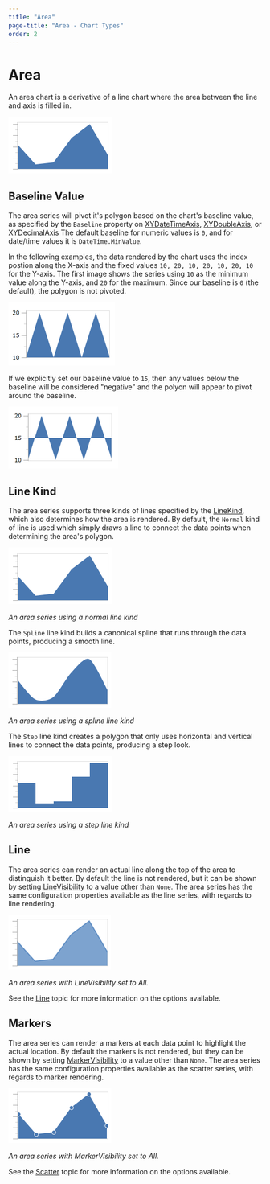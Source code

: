 ```yaml
---
title: "Area"
page-title: "Area - Chart Types"
order: 2
---
```

# Area

An area chart is a derivative of a line chart where the area between the line and axis is filled in.

![Screenshot](../images/chart-types-area1.png)

## Baseline Value

The area series will pivot it's polygon based on the chart's baseline value, as specified by the `Baseline` property on [XYDateTimeAxis](xref:ActiproSoftware.Windows.Controls.Charts.XYDateTimeAxis), [XYDoubleAxis](xref:ActiproSoftware.Windows.Controls.Charts.XYDoubleAxis), or [XYDecimalAxis](xref:ActiproSoftware.Windows.Controls.Charts.XYDecimalAxis) The default baseline for numeric values is `0`, and for date/time values it is `DateTime.MinValue`.

In the following examples, the data rendered by the chart uses the index postion along the X-axis and the fixed values `10, 20, 10, 20, 10, 20, 10` for the Y-axis.  The first image shows the series using `10` as the minimum value along the Y-axis, and `20` for the maximum.  Since our baseline is `0` (the default), the polygon is not pivoted.

![Screenshot](../images/chart-types-area2.png)

If we explicitly set our baseline value to `15`, then any values below the baseline will be considered "negative" and the polyon will appear to pivot around the baseline.

![Screenshot](../images/chart-types-area3.png)

## Line Kind

The area series supports three kinds of lines specified by the [LineKind](xref:ActiproSoftware.Windows.Controls.Charts.Primitives.LineSeriesBase.LineKind), which also determines how the area is rendered.  By default, the `Normal` kind of line is used which simply draws a line to connect the data points when determining the area's polygon.

![Screenshot](../images/chart-types-area4.png)

*An area series using a normal line kind*

The `Spline` line kind builds a canonical spline that runs through the data points, producing a smooth line.

![Screenshot](../images/chart-types-area5.png)

*An area series using a spline line kind*

The `Step` line kind creates a polygon that only uses horizontal and vertical lines to connect the data points, producing a step look.

![Screenshot](../images/chart-types-area6.png)

*An area series using a step line kind*

## Line

The area series can render an actual line along the top of the area to distinguish it better.  By default the line is not rendered, but it can be shown by setting [LineVisibility](xref:ActiproSoftware.Windows.Controls.Charts.AreaSeries.LineVisibility) to a value other than `None`.  The area series has the same configuration properties available as the line series, with regards to line rendering.

![Screenshot](../images/chart-types-area7.png)

*An area series with LineVisibility set to All.*

See the [Line](line.md) topic for more information on the options available.

## Markers

The area series can render a markers at each data point to highlight the actual location.  By default the markers is not rendered, but they can be shown by setting [MarkerVisibility](xref:ActiproSoftware.Windows.Controls.Charts.Primitives.LineSeriesBase.MarkerVisibility) to a value other than `None`.  The area series has the same configuration properties available as the scatter series, with regards to marker rendering.

![Screenshot](../images/chart-types-area8.png)

*An area series with MarkerVisibility set to All.*

See the [Scatter](scatter.md) topic for more information on the options available.
